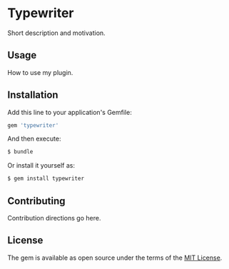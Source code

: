 # Typewriter
Short description and motivation.

## Usage
How to use my plugin.

## Installation
Add this line to your application's Gemfile:

```ruby
gem 'typewriter'
```

And then execute:
```bash
$ bundle
```

Or install it yourself as:
```bash
$ gem install typewriter
```

## Contributing
Contribution directions go here.

## License
The gem is available as open source under the terms of the [MIT License](http://opensource.org/licenses/MIT).
